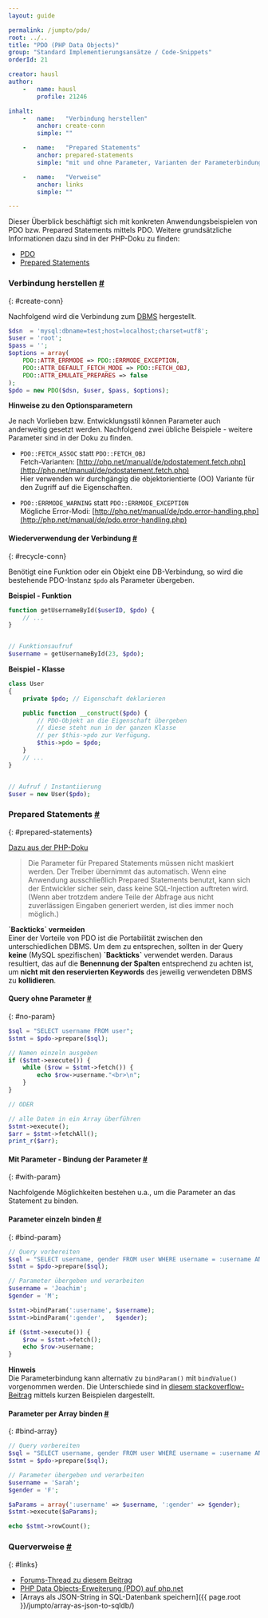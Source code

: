 ```yaml
---
layout: guide

permalink: /jumpto/pdo/
root: ../..
title: "PDO (PHP Data Objects)"
group: "Standard Implementierungsansätze / Code-Snippets"
orderId: 21

creator: hausl
author:
    -   name: hausl
        profile: 21246

inhalt:
    -   name:   "Verbindung herstellen"
        anchor: create-conn
        simple: ""

    -   name:   "Prepared Statements"
        anchor: prepared-statements
        simple: "mit und ohne Parameter, Varianten der Parameterbindung"

    -   name:   "Verweise"
        anchor: links
        simple: ""

---
```



Dieser Überblick beschäftigt sich mit konkreten Anwendungsbeispielen von PDO bzw. Prepared Statements mittels PDO. Weitere grundsätzliche Informationen dazu sind in der PHP-Doku zu finden:

* [PDO](http://php.net/manual/de/intro.pdo.php)
* [Prepared Statements](http://php.net/manual/de/pdo.prepared-statements.php)



### Verbindung herstellen [#](#create-conn)
{: #create-conn}

Nachfolgend wird die Verbindung zum [DBMS](http://de.wikipedia.org/w/index.php?title=DBMS) hergestellt.

~~~ php
$dsn  = 'mysql:dbname=test;host=localhost;charset=utf8';
$user = 'root';
$pass = '';
$options = array(
    PDO::ATTR_ERRMODE => PDO::ERRMODE_EXCEPTION,
    PDO::ATTR_DEFAULT_FETCH_MODE => PDO::FETCH_OBJ,
    PDO::ATTR_EMULATE_PREPARES => false
);
$pdo = new PDO($dsn, $user, $pass, $options);
~~~

**Hinweise zu den Optionsparametern**

Je nach Vorlieben bzw. Entwicklungsstil können Parameter auch anderweitig gesetzt werden. Nachfolgend zwei übliche Beispiele - weitere Parameter sind in der Doku zu finden.

* `PDO::FETCH_ASSOC` statt `PDO::FETCH_OBJ`<br>
Fetch-Varianten: [http://php.net/manual/de/pdostatement.fetch.php](http://php.net/manual/de/pdostatement.fetch.php)<br>
Hier verwenden wir durchgängig die objektorientierte (OO) Variante für den Zugriff auf die Eigenschaften.

* `PDO::ERRMODE_WARNING` statt `PDO::ERRMODE_EXCEPTION`<br>
Mögliche Error-Modi: [http://php.net/manual/de/pdo.error-handling.php](http://php.net/manual/de/pdo.error-handling.php)



#### Wiederverwendung der Verbindung [#](#recycle-conn)
{: #recycle-conn}

Benötigt eine Funktion oder ein Objekt eine DB-Verbindung, so wird die bestehende PDO-Instanz `$pdo` als Parameter übergeben.

**Beispiel - Funktion**

~~~ php
function getUsernameById($userID, $pdo) {
    // ...
}


// Funktionsaufruf
$username = getUsernameById(23, $pdo);
~~~

**Beispiel - Klasse**

~~~ php
class User
{
    private $pdo; // Eigenschaft deklarieren

    public function __construct($pdo) {
        // PDO-Objekt an die Eigenschaft übergeben
        // diese steht nun in der ganzen Klasse
        // per $this->pdo zur Verfügung.
        $this->pdo = $pdo;
    }
    // ...
}


// Aufruf / Instantiierung
$user = new User($pdo);
~~~


### Prepared Statements  [#](#prepared-statements)
{: #prepared-statements}


[Dazu aus der PHP-Doku](http://php.net/manual/de/pdo.prepared-statements.php)

> Die Parameter für Prepared Statements müssen nicht maskiert werden. Der Treiber übernimmt das automatisch. Wenn eine Anwendung ausschließlich Prepared Statements benutzt, kann sich der Entwickler sicher sein, dass keine SQL-Injection auftreten wird. (Wenn aber trotzdem andere Teile der Abfrage aus nicht zuverlässigen Eingaben generiert werden, ist dies immer noch möglich.)


<div class="alert alert-info"><strong>`Backticks` vermeiden</strong><br>Einer der Vorteile von PDO ist die Portabilität zwischen den unterschiedlichen DBMS. Um dem zu entsprechen, sollten in der Query <strong>keine</strong> (MySQL spezifischen) <strong>`Backticks`</strong> verwendet werden. Daraus resultiert, das auf die <strong>Benennung der Spalten</strong> entsprechend zu achten ist, um <strong>nicht mit den reservierten Keywords</strong> des jeweilig verwendeten DBMS zu <strong>kollidieren</strong>.</div>


#### Query ohne Parameter [#](#no-param)
{: #no-param}

~~~ php
$sql = "SELECT username FROM user";
$stmt = $pdo->prepare($sql);

// Namen einzeln ausgeben
if ($stmt->execute()) {
    while ($row = $stmt->fetch()) {
        echo $row->username."<br>\n";
    }
}

// ODER

// alle Daten in ein Array überführen
$stmt->execute();
$arr = $stmt->fetchAll();
print_r($arr);
~~~



#### Mit Parameter - Bindung der Parameter [#](#with-param)
{: #with-param}

Nachfolgende Möglichkeiten bestehen u.a., um die Parameter an das Statement zu binden.


#### Parameter einzeln binden [#](#bind-param)
{: #bind-param}

~~~ php
// Query vorbereiten
$sql = "SELECT username, gender FROM user WHERE username = :username AND gender = :gender";
$stmt = $pdo->prepare($sql);

// Parameter übergeben und verarbeiten
$username = 'Joachim';
$gender = 'M';

$stmt->bindParam(':username', $username);
$stmt->bindParam(':gender',   $gender);

if ($stmt->execute()) {
    $row = $stmt->fetch();
    echo $row->username;
}
~~~

**Hinweis**<br>
Die Parameterbindung kann alternativ zu `bindParam()` mit `bindValue()` vorgenommen werden. Die Unterschiede sind in [diesem stackoverflow-Beitrag](http://stackoverflow.com/a/14413428) mittels kurzen Beispielen dargestellt.


#### Parameter per Array binden [#](#bind-array)
{: #bind-array}

~~~ php
// Query vorbereiten
$sql = "SELECT username, gender FROM user WHERE username = :username AND gender = :gender";
$stmt = $pdo->prepare($sql);

// Parameter übergeben und verarbeiten
$username = 'Sarah';
$gender = 'F';

$aParams = array(':username' => $username, ':gender' => $gender);
$stmt->execute($aParams);

echo $stmt->rowCount();
~~~


### Querverweise [#](#links)
{: #links}

* [Forums-Thread zu diesem Beitrag](http://www.php.de/forum/php-de-intern/wiki-diskussionsforum/1431002-pdo-beitrag)
* [PHP Data Objects-Erweiterung (PDO) auf php.net](http://php.net/manual/de/intro.pdo.php)
* [Arrays als JSON-String in SQL-Datenbank speichern]({{ page.root }}/jumpto/array-as-json-to-sqldb/)
